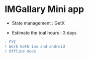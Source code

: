 
# IMGallary Mini app

- State management : GetX

- Estimate the toal hours : 3 days

```diff
- FYI
! Work both ios and android
! Offline mode
```